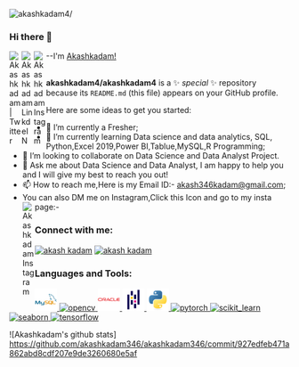 <p align="left"> <img src=https://komarev.com/ghpvc/?username=akashkadam4 alt=akashkadam4/> </p>

### Hi there 👋

--I'm [Akashkadam!](https://github.com/akashkadam4) 
<a href="https://twitter.com/IamAKASHKadam">
  <img align="left" alt="Akashkadam | Twitter" width="22px" src="https://cdn.jsdelivr.net/npm/simple-icons@v3/icons/twitter.svg" />
</a>
<a href="https://www.linkedin.com/in/akash-kadam-29578016a/">
  <img align="left" alt="Akashkadam LinkdeIN" width="22px" src="https://cdn.jsdelivr.net/npm/simple-icons@v3/icons/linkedin.svg" />
</a>
<a href="https://www.instagram.com/akashh_kadam_/">
  <img align="left" alt="Akashkadam Instagram" width="22px" src="https://cdn.jsdelivr.net/npm/simple-icons@v3/icons/instagram.svg" />
</a>
<br />
<br />

**akashkadam4/akashkadam4** is a ✨ _special_ ✨ repository because its `README.md` (this file) appears on your GitHub profile.

Here are some ideas to get you started:

- 🔭 I’m currently a Fresher;
- 🌱 I’m currently learning Data science and data analytics, SQL, Python,Excel 2019,Power BI,Tablue,MySQL,R Programming;
- 👯 I’m looking to collaborate on Data Science and Data Analyst Project.
- 💬 Ask me about Data Science and Data Analyst, I am happy to help you and I will give my best to reach you out!
- 📫 How to reach me,Here is my Email ID:- akash346kadam@gmail.com;
-   You can also DM me on Instagram,Click this Icon and go to my insta page:-<a href="https://www.instagram.com/akashh_kadam_/">
                             <img align="left" alt="Akashkadam Instagram" width="22px" src="https://cdn.jsdelivr.net/npm/simple-icons@v3/icons/instagram.svg" />
                             </a>

<h3 align="left">Connect with me:</h3>
<p align="left">
<a href="https://www.linkedin.com/in/akash-kadam-0ba391245/" target="blank"><img align="center" src="https://raw.githubusercontent.com/rahuldkjain/github-profile-readme-generator/master/src/images/icons/Social/linked-in-alt.svg" alt="akash kadam" height="30" width="40" /></a>
<a href="https://www.kaggle.com/akashkadam346" target="blank"><img align="center" src="https://raw.githubusercontent.com/rahuldkjain/github-profile-readme-generator/master/src/images/icons/Social/kaggle.svg" alt="akash kadam" height="30" width="40" /></a>
  
  
<h3 align="left">Languages and Tools:</h3>
 <a href="https://www.mysql.com/" target="_blank" rel="noreferrer"> <img src="https://raw.githubusercontent.com/devicons/devicon/master/icons/mysql/mysql-original-wordmark.svg" alt="mysql" width="40" height="40"/> </a> <a href="https://opencv.org/" target="_blank" rel="noreferrer"> <img src="https://www.vectorlogo.zone/logos/opencv/opencv-icon.svg" alt="opencv" width="40" height="40"/> </a> <a href="https://www.oracle.com/" target="_blank" rel="noreferrer"> <img src="https://raw.githubusercontent.com/devicons/devicon/master/icons/oracle/oracle-original.svg" alt="oracle" width="40" height="40"/> </a> <a href="https://pandas.pydata.org/" target="_blank" rel="noreferrer"> <img src="https://raw.githubusercontent.com/devicons/devicon/2ae2a900d2f041da66e950e4d48052658d850630/icons/pandas/pandas-original.svg" alt="pandas" width="40" height="40"/> </a> <a href="https://www.python.org" target="_blank" rel="noreferrer"> <img src="https://raw.githubusercontent.com/devicons/devicon/master/icons/python/python-original.svg" alt="python" width="40" height="40"/> </a> <a href="https://pytorch.org/" target="_blank" rel="noreferrer"> <img src="https://www.vectorlogo.zone/logos/pytorch/pytorch-icon.svg" alt="pytorch" width="40" height="40"/> </a> <a href="https://scikit-learn.org/" target="_blank" rel="noreferrer"> <img src="https://upload.wikimedia.org/wikipedia/commons/0/05/Scikit_learn_logo_small.svg" alt="scikit_learn" width="40" height="40"/> </a> <a href="https://seaborn.pydata.org/" target="_blank" rel="noreferrer"> <img src="https://seaborn.pydata.org/_images/logo-mark-lightbg.svg" alt="seaborn" width="40" height="40"/> </a> <a href="https://www.tensorflow.org" target="_blank" rel="noreferrer"> <img src="https://www.vectorlogo.zone/logos/tensorflow/tensorflow-icon.svg" alt="tensorflow" width="40" height="40"/> </a> </p>


![Akashkadam's github stats] https://github.com/akashkadam346/akashkadam346/commit/927edfeb471a862abd8cdf207e9de3260680e5af


